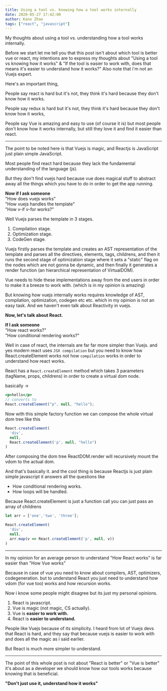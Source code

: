 ```yaml
---
title: Using a tool vs. knowing how a tool works internally
date: 2020-05-27 17:42:00
author: Kano Zhao
tags: ["react", "javascript"]
---
```


My thoughts about using a tool vs. understanding how a tool works internally. 

Before we start let me tell you that this post isn't about which tool is better vue or react, my intentions are to express my thoughts about "Using a tool vs knowing how it works" & "If the tool is easier to work with, does that means it's easier to understand how it works?" 
Also note that i'm not an Vuejs expert.

Here's an important thing, 

People say react is hard but it's not, they think it's hard because they don't know how it works. 

People say redux is hard but it's not, they think it's hard because they don't know how it works, 

People say Vue is amazing and easy to use (of course it is) but most people don't know how it works internally, but still they love it and find it easier than react. 
 
------

The point to be noted here is that Vuejs is magic, and Reactjs is JavaScript just plain simple JavaScript. 

Most people find react hard because they lack the fundamental understanding of the language (js). 

But they don't find vuejs hard because vue does magical stuff to abstract away all the things which you have to do in order to get the app running.

**Now if I ask someone**  
"How does vuejs works"  
"How vuejs handles the template"  
"How v-if v-for works?"  

Well Vuejs parses the template in 3 stages. 
1. Compilation stage. 
2. Optimization stage. 
3. CodeGen stage.

Vuejs firstly parses the template and creates an AST representation of the template and parses all the directives, elements, tags, childrens, and then it runs the second stage of optimization stage where it sets a "static" flag on the nodes which are not gonna be dynamic, and then finally it generates a render function (an hierarchical representation of VirtualDOM). 

Vue needs to hide these implementations away from the end users in order to make it a breeze to work with. (which is in my opinion is amazing)

But knowing how vuejs internally works requires knowledge of AST, compilation, optimization, codegen etc etc. which in my opinion is not an easy task. 
And we haven't even talk about Reactivity in vuejs.

**Now, let's talk about React.**

**If I ask someone**  
"How react works?"  
"How conditional rendering works?"  

Well in case of react, the internals are far far more simpler than Vuejs. 
and yes modern react uses `JSX compilation` but you need to know how React.createElement works not how `compilation` works in order to understand how react works.

React has a `React.createElement` method which takes 3 parameters (tagName, props, childrens) in order to create a virtual dom node. 

basically ->
```jsx
<p>hello</p> 
// converts to
React.createElement("p", null, "hello");
```

Now with this simple factory function we can compose the whole virtual dom tree like this

```jsx
React.createElement(
  'div', 
  null,
  React.createElement('p', null, "hello")
)
```

After composing the dom tree ReactDOM.render will recursively mount the vdom to the actual dom.

And that's basically it. and the cool thing is because Reactjs is just plain simple javascript it answers all the questions like

- How conditional rendering works.  
- How loops will be handled.  

Because React.createElement is just a function call you can just pass an array of childrens

```jsx
let arr = ['one','two', 'three'];

React.createElement(
  'div',
  null,
  arr.map(v => React.createElement('p', null, v))
)
```

------

In my opinion for an average person to understand "How React works" is far easier than "How Vue works"

Because in case of vue you need to know about compilers, AST, optimizers, codegeneration. 
but to understand React you just need to understand how vdom (for vue too) works and how recursion works.


Now i know some people might disagree but its just my personal opinions.

1. React is javascript.
2. Vue is magic (not magic, CS actually).
3. Vue is **easier to work with.**
4. React is **easier to understand.**

People like Vuejs because of its simplicity.
I heard from lot of Vuejs devs that React is hard, and they say that because vuejs is easier to work with and does all the magic as i said earlier. 

But React is much more simpler to understand.

-----------

The point of this whole post is not about "React is better" or "Vue is better" it's about as a developer we should know how our tools works because knowing that is beneficial. 

**"Don't just use it, understand how it works"**
